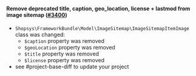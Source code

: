 #### Remove deprecated title, caption, geo_location, license + lastmod from image sitemap ([#3400](https://github.com/shopsys/shopsys/pull/3400))

- `Shopsys\FrameworkBundle\Model\ImageSitemap\ImageSitemapItemImage` class was changed:
    - `$caption` property was removed
    - `$geoLocation` property was removed
    - `$title` property was removed
    - `$license` property was removed
- see #project-base-diff to update your project

